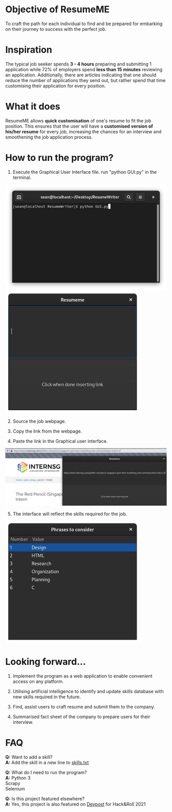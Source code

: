 # Objective of ResumeME

To craft the path for each individual to find and be prepared for embarking on their journey to success with the perfect job.

# Inspiration

The typical job seeker spends **3 - 4 hours** preparing and submitting 1 application while 72% of employers spend **less than 15 minutes** reviewing an application. Additionally, there are articles indicating that one should reduce the number of applications they send out, but rather spend that time customising their application for every position.

# What it does

ResumeME allows **quick customisation** of one's resume to fit the job position. This ensures that the user will have a **customised version of his/her resume** for every job, increasing the chances for an interview and smoothening the job application process.

# How to run the program?

1. Execute the Graphical User Interface file.
run "python GUI.py" in the terminal.

![](pics/1.png)
![](pics/2.png)

2. Source the job webpage.

3. Copy the link from the webpage.

4. Paste the link in the Graphical user interface.

![](pics/3.png)

5. The interface will reflect the skills required for the job. 

![](pics/4.png)

# Looking forward...

1. Implement the program as a web application to enable convenient access on any platform.

2. Utilising artificial intelligence to identify and update skills database with new skills required in the future.

3. Find, assist users to craft resume and submit them to the company.

4. Summarised fact sheet of the company to prepare users for their interview.

# FAQ
**Q:** Want to add a skill?  
**A:** Add the skill in a new line to [skills.txt](skills.txt)

**Q:** What do I need to run the program?  
**A:** 
Python 3  
Scrapy  
Selenium

**Q:** Is this project featured elsewhere?  
**A:**
Yes, this project is also featured on [Devpost](https://devpost.com/software/resumeme) for Hack&Roll 2021
